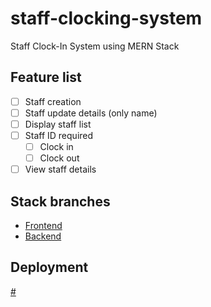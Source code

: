 # staff-clocking-system

Staff Clock-In System using MERN Stack

## Feature list

- [ ] Staff creation
- [ ] Staff update details (only name)
- [ ] Display staff list
- [ ] Staff ID required
  - [ ] Clock in
  - [ ] Clock out
- [ ] View staff details

## Stack branches

- [Frontend](https://github.com/nullthefirst/staff-clocking-system/tree/frontend)
- [Backend](https://github.com/nullthefirst/staff-clocking-system/tree/backend)

## Deployment

[#](#)
